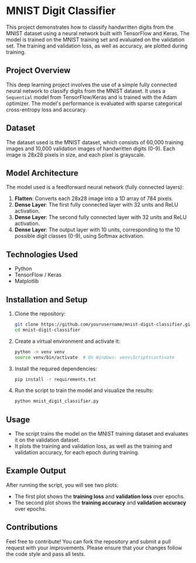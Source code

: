 # MNIST Digit Classifier

This project demonstrates how to classify handwritten digits from the MNIST dataset using a neural network built with TensorFlow and Keras. The model is trained on the MNIST training set and evaluated on the validation set. The training and validation loss, as well as accuracy, are plotted during training.

## Project Overview
This deep learning project involves the use of a simple fully connected neural network to classify digits from the MNIST dataset. It uses a `Sequential` model from TensorFlow/Keras and is trained with the Adam optimizer. The model's performance is evaluated with sparse categorical cross-entropy loss and accuracy.

## Dataset
The dataset used is the MNIST dataset, which consists of 60,000 training images and 10,000 validation images of handwritten digits (0-9). Each image is 28x28 pixels in size, and each pixel is grayscale.

## Model Architecture
The model used is a feedforward neural network (fully connected layers):
1. **Flatten**: Converts each 28x28 image into a 1D array of 784 pixels.
2. **Dense Layer**: The first fully connected layer with 32 units and ReLU activation.
3. **Dense Layer**: The second fully connected layer with 32 units and ReLU activation.
4. **Dense Layer**: The output layer with 10 units, corresponding to the 10 possible digit classes (0-9), using Softmax activation.

## Technologies Used
- Python
- TensorFlow / Keras
- Matplotlib

## Installation and Setup
1. Clone the repository:
    ```bash
    git clone https://github.com/yourusername/mnist-digit-classifier.git
    cd mnist-digit-classifier
    ```

2. Create a virtual environment and activate it:
    ```bash
    python -m venv venv
    source venv/bin/activate  # On Windows: venv\Scripts\activate
    ```

3. Install the required dependencies:
    ```bash
    pip install -r requirements.txt
    ```

4. Run the script to train the model and visualize the results:
    ```bash
    python mnist_digit_classifier.py
    ```

## Usage
- The script trains the model on the MNIST training dataset and evaluates it on the validation dataset.
- It plots the training and validation loss, as well as the training and validation accuracy, for each epoch during training.
  
## Example Output
After running the script, you will see two plots:
- The first plot shows the **training loss** and **validation loss** over epochs.
- The second plot shows the **training accuracy** and **validation accuracy** over epochs.

## Contributions
Feel free to contribute! You can fork the repository and submit a pull request with your improvements. Please ensure that your changes follow the code style and pass all tests.

